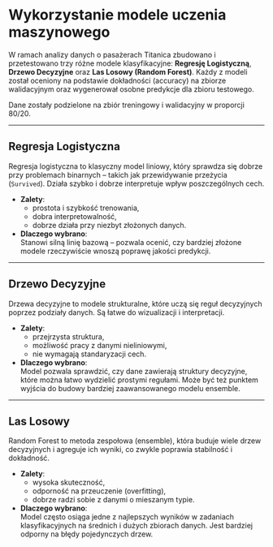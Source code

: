 # Wykorzystanie modele uczenia maszynowego

W ramach analizy danych o pasażerach Titanica zbudowano i przetestowano trzy różne modele klasyfikacyjne: **Regresję Logistyczną**, **Drzewo Decyzyjne** oraz **Las Losowy (Random Forest)**. Każdy z modeli został oceniony na podstawie dokładności (accuracy) na zbiorze walidacyjnym oraz wygenerował osobne predykcje dla zbioru testowego.

Dane zostały podzielone na zbiór treningowy i walidacyjny w proporcji 80/20.

---
## Regresja Logistyczna

Regresja logistyczna to klasyczny model liniowy, który sprawdza się dobrze przy problemach binarnych – takich jak przewidywanie przeżycia (`Survived`). Działa szybko i dobrze interpretuje wpływ poszczególnych cech.

- **Zalety**:
  - prostota i szybkość trenowania,
  - dobra interpretowalność,
  - dobrze działa przy niezbyt złożonych danych.
- **Dlaczego wybrano**:  
  Stanowi silną linię bazową – pozwala ocenić, czy bardziej złożone modele rzeczywiście wnoszą poprawę jakości predykcji.

---

## Drzewo Decyzyjne 

Drzewa decyzyjne to modele strukturalne, które uczą się reguł decyzyjnych poprzez podziały danych. Są łatwe do wizualizacji i interpretacji.

- **Zalety**:
  - przejrzysta struktura,
  - możliwość pracy z danymi nieliniowymi,
  - nie wymagają standaryzacji cech.
- **Dlaczego wybrano**:  
  Model pozwala sprawdzić, czy dane zawierają struktury decyzyjne, które można łatwo wydzielić prostymi regułami. Może być też punktem wyjścia do budowy bardziej zaawansowanego modelu ensemble.

---

## Las Losowy

Random Forest to metoda zespołowa (ensemble), która buduje wiele drzew decyzyjnych i agreguje ich wyniki, co zwykle poprawia stabilność i dokładność.

- **Zalety**:
  - wysoka skuteczność,
  - odporność na przeuczenie (overfitting),
  - dobrze radzi sobie z danymi o mieszanym typie.
- **Dlaczego wybrano**:  
  Model często osiąga jedne z najlepszych wyników w zadaniach klasyfikacyjnych na średnich i dużych zbiorach danych. Jest bardziej odporny na błędy pojedynczych drzew.

